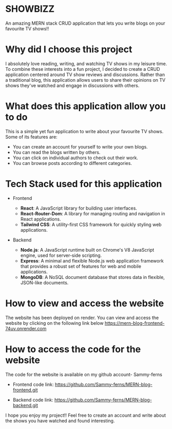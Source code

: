 # SHOWBIZZ 
An amazing MERN stack CRUD application that lets you write blogs on your favourite TV shows!!

# Why did I choose this project
I absolutely love reading, writing, and watching TV shows in my leisure time. To combine these interests into a fun project, I decided to create a CRUD application centered around TV show reviews and discussions. Rather than a traditional blog, this application allows users to share their opinions on TV shows they've watched and engage in discussions with others.

# What does this application allow you to do
This is a simple yet fun application to write about your favourite TV shows. Some of its features are:

* You can create an account for yourself to write your own blogs.
* You can read the blogs written by others. 
* You can click on individual authors to check out their work.
* You can browse posts according to different categories.

# Tech Stack used for this application

* Frontend 
  - **React**: A JavaScript library for building user interfaces.
  - **React-Router-Dom**: A library for managing routing and navigation in React applications.
  - **Tailwind CSS**: A utility-first CSS framework for quickly styling web applications.

* Backend 
  - **Node.js**: A JavaScript runtime built on Chrome's V8 JavaScript engine, used for server-side scripting.
  - **Express**: A minimal and flexible Node.js web application framework that provides a robust set of features for web and mobile applications.
  - **MongoDB**: A NoSQL document database that stores data in flexible, JSON-like documents.

# How to view and access the website
The website has been deployed on render.
You can view and access the website by clicking on the following link below
https://mern-blog-frontend-74uv.onrender.com

# How to access the code for the website 
The code for the website is available on my github account- Sammy-ferns

* Frontend code link: https://github.com/Sammy-ferns/MERN-blog-frontend.git

* Backend code link: https://github.com/Sammy-ferns/MERN-blog-backend.git

I hope you enjoy my project!! Feel free to create an account and write about the shows you have watched and found interesting.



